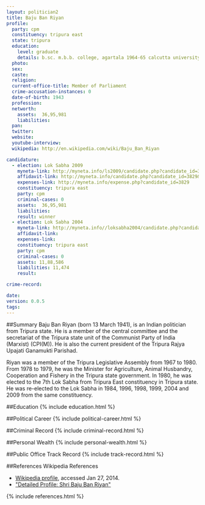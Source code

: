 ```yaml
---
layout: politician2
title: Baju Ban Riyan
profile: 
  party: cpm
  constituency: tripura east
  state: tripura
  education: 
    level: graduate
    details: b.sc. m.b.b. college, agartala 1964-65 calcutta university
  photo: 
  sex: 
  caste: 
  religion: 
  current-office-title: Member of Parliament
  crime-accusation-instances: 0
  date-of-birth: 1943
  profession: 
  networth: 
    assets:  36,95,981
    liabilities: 
  pan: 
  twitter: 
  website: 
  youtube-interview: 
  wikipedia: http://en.wikipedia.com/wiki/Baju_Ban_Riyan

candidature: 
  - election: Lok Sabha 2009
    myneta-link: http://myneta.info/ls2009/candidate.php?candidate_id=3829
    affidavit-link: http://myneta.info/candidate.php?candidate_id=3829&scan=original
    expenses-link: http://myneta.info/expense.php?candidate_id=3829
    constituency: tripura east 
    party: cpm
    criminal-cases: 0
    assets:  36,95,981
    liabilities: 
    result: winner 
  - election: Lok Sabha 2004
    myneta-link: http://myneta.info//loksabha2004/candidate.php?candidate_id=3877
    affidavit-link: 
    expenses-link: 
    constituency: tripura east 
    party: cpm
    criminal-cases: 0
    assets: 11,88,586
    liabilities: 11,474
    result:  

crime-record: 

date: 
version: 0.0.5
tags: 
---
```

##Summary
Baju Ban Riyan (born 13 March 1941), is an Indian politician from Tripura state. He is a member of the central committee and the secretariat of the Tripura state unit of the Communist Party of India (Marxist) (CPI(M)). He is also the current president of the Tripura Rajya Upajati Ganamukti Parishad.

Riyan was a member of the Tripura Legislative Assembly from 1967 to 1980. From 1978 to 1979, he was the Minister for Agriculture, Animal Husbandry, Cooperation and Fishery in the Tripura state government. In 1980, he was elected to the 7th Lok Sabha from Tripura East constituency in Tripura state. He was re-elected to the Lok Sabha in 1984, 1996, 1998, 1999, 2004 and 2009 from the same constituency.


##Education
{% include education.html %}


##Political Career
{% include political-career.html %}


##Criminal Record
{% include criminal-record.html %}


##Personal Wealth
{% include personal-wealth.html %}


##Public Office Track Record
{% include track-record.html %}


##References
Wikipedia References
- [Wikipedia profile]({{page.profile.wikipedia}}), accessed Jan 27, 2014.
- ["Detailed Profile: Shri Baju Ban Riyan"][wiki1]

[wiki1]: http://india.gov.in/govt/loksabhampbiodata.php?mpcode=381


{% include references.html %}